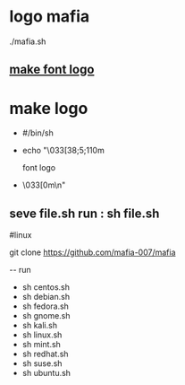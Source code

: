 # logo mafia

./mafia.sh

 [make font logo](http://patorjk.com/software/taag/#p=display&f=Graffiti&t=Type%20Something%20) 
----------
# make logo
 
 
- #/bin/sh
- echo "\033[38;5;110m

     font logo
     
- \033[0m\n"

seve file.sh
run : sh file.sh
-----------------------------------------

#linux

git clone https://github.com/mafia-007/mafia

-- run

- sh centos.sh	
- sh debian.sh	
- sh fedora.sh	
- sh gnome.sh	
- sh kali.sh	
- sh linux.sh	
- sh mint.sh	
- sh redhat.sh	
- sh suse.sh	
- sh ubuntu.sh
